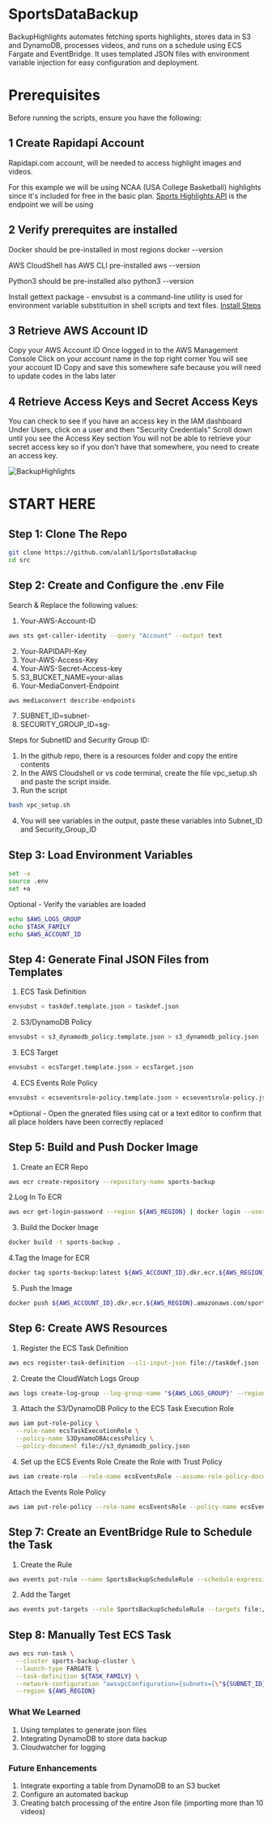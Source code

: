 # SportsDataBackup
BackupHighlights automates fetching sports highlights, stores data in S3 and DynamoDB, processes videos, and runs on a schedule using ECS Fargate and EventBridge. It uses templated JSON files with environment variable injection for easy configuration and deployment.

# Prerequisites
Before running the scripts, ensure you have the following:

## **1** Create Rapidapi Account
Rapidapi.com account, will be needed to access highlight images and videos.

For this example we will be using NCAA (USA College Basketball) highlights since it's included for free in the basic plan.
[Sports Highlights API](https://rapidapi.com/highlightly-api-highlightly-api-default/api/sport-highlights-api/playground/apiendpoint_16dd5813-39c6-43f0-aebe-11f891fe5149) is the endpoint we will be using 

## **2** Verify prerequites are installed 

Docker should be pre-installed in most regions docker --version

AWS CloudShell has AWS CLI pre-installed aws --version

Python3 should be pre-installed also python3 --version

Install gettext package - envsubst is a command-line utility is used for environment variable substituition in shell scripts and text files.
[Install Steps](https://www.drupal.org/docs/8/modules/potion/how-to-install-setup-gettext)

## **3** Retrieve AWS Account ID

Copy your AWS Account ID Once logged in to the AWS Management Console Click on your account name in the top right corner You will see your account ID Copy and save this somewhere safe because you will need to update codes in the labs later

## **4** Retrieve Access Keys and Secret Access Keys
You can check to see if you have an access key in the IAM dashboard
Under Users, click on a user and then "Security Credentials"
Scroll down until you see the Access Key section
You will not be able to retrieve your secret access key so if you don't have that somewhere, you need to create an access key.

![BackupHighlights](https://github.com/user-attachments/assets/64014e8b-bcc6-4bf8-ad62-29188c2a0907)

# START HERE 
## **Step 1: Clone The Repo**
```bash
git clone https://github.com/alahl1/SportsDataBackup
cd src
```

## **Step 2: Create and Configure the .env File**
Search & Replace the following values:

1. Your-AWS-Account-ID
```bash
aws sts get-caller-identity --query "Account" --output text
```
2. Your-RAPIDAPI-Key
3. Your-AWS-Access-Key
4. Your-AWS-Secret-Access-key
5. S3_BUCKET_NAME=your-alias
6. Your-MediaConvert-Endpoint
```bash
aws mediaconvert describe-endpoints
```
7. SUBNET_ID=subnet-<Your-SubnetId> 
8. SECURITY_GROUP_ID=sg-<Your-SecurityGroupId>

Steps for SubnetID and Security Group ID:
1. In the github repo, there is a resources folder and copy the entire contents
2. In the AWS Cloudshell or vs code terminal, create the file vpc_setup.sh and paste the script inside.
3. Run the script
```bash
bash vpc_setup.sh
```
4. You will see variables in the output, paste these variables into Subnet_ID and Security_Group_ID


## **Step 3: Load Environment Variables**
```bash
set -a
source .env
set +a
```
Optional - Verify the variables are loaded
```bash
echo $AWS_LOGS_GROUP
echo $TASK_FAMILY
echo $AWS_ACCOUNT_ID
```
## **Step 4: Generate Final JSON Files from Templates**
1. ECS Task Definition
```bash
envsubst < taskdef.template.json > taskdef.json
```
2. S3/DynamoDB Policy
```bash
envsubst < s3_dynamodb_policy.template.json > s3_dynamodb_policy.json
```
3. ECS Target
```bash
envsubst < ecsTarget.template.json > ecsTarget.json
```
4. ECS Events Role Policy
```bash
envsubst < ecseventsrole-policy.template.json > ecseventsrole-policy.json
```
*Optional - Open the gnerated files using cat or a text editor to confirm that all place holders have been correctly replaced

## **Step 5: Build and Push Docker Image**
1. Create an ECR Repo
```bash
aws ecr create-repository --repository-name sports-backup
```
2.Log In To ECR
```bash
aws ecr get-login-password --region ${AWS_REGION} | docker login --username AWS --password-stdin ${AWS_ACCOUNT_ID}.dkr.ecr.${AWS_REGION}.amazonaws.com
```
3. Build the Docker Image
```bash
docker build -t sports-backup .
```
4.Tag the Image for ECR
```bash
docker tag sports-backup:latest ${AWS_ACCOUNT_ID}.dkr.ecr.${AWS_REGION}.amazonaws.com/sports-backup:latest
```
5. Push the Image
```bash
docker push ${AWS_ACCOUNT_ID}.dkr.ecr.${AWS_REGION}.amazonaws.com/sports-backup:latest
```
## **Step 6: Create AWS Resources**
1. Register the ECS Task Definition
```bash
aws ecs register-task-definition --cli-input-json file://taskdef.json --region ${AWS_REGION}
```
2. Create the CloudWatch Logs Group
```bash
aws logs create-log-group --log-group-name "${AWS_LOGS_GROUP}" --region ${AWS_REGION}
```
3. Attach the S3/DynamoDB Policy to the ECS Task Execution Role
```bash
aws iam put-role-policy \
  --role-name ecsTaskExecutionRole \
  --policy-name S3DynamoDBAccessPolicy \
  --policy-document file://s3_dynamodb_policy.json
```
4. Set up the ECS Events Role
Create the Role with Trust Policy
```bash
aws iam create-role --role-name ecsEventsRole --assume-role-policy-document file://ecsEventsRole-trust.json
```
Attach the Events Role Policy
```bash
aws iam put-role-policy --role-name ecsEventsRole --policy-name ecsEventsPolicy --policy-document file://ecseventsrole-policy.json
```

## **Step 7: Create an EventBridge Rule to Schedule the Task**
1. Create the Rule
```bash
aws events put-rule --name SportsBackupScheduleRule --schedule-expression "rate(1 day)" --region ${AWS_REGION}
```
2. Add the Target
```bash
aws events put-targets --rule SportsBackupScheduleRule --targets file://ecsTarget.json --region ${AWS_REGION}
```
## **Step 8: Manually Test ECS Task**
```bash
aws ecs run-task \
  --cluster sports-backup-cluster \
  --launch-type FARGATE \
  --task-definition ${TASK_FAMILY} \
  --network-configuration "awsvpcConfiguration={subnets=[\"${SUBNET_ID}\"],securityGroups=[\"${SECURITY_GROUP_ID}\"],assignPublicIp=\"ENABLED\"}" \
  --region ${AWS_REGION}
```
### **What We Learned**
1. Using templates to generate json files
2. Integrating DynamoDB to store data backup
3. Cloudwatcher for logging

### **Future Enhancements**
1. Integrate exporting a table from DynamoDB to an S3 bucket
2. Configure an automated backup
3. Creating batch processing of the entire Json file (importing more than 10 videos)
